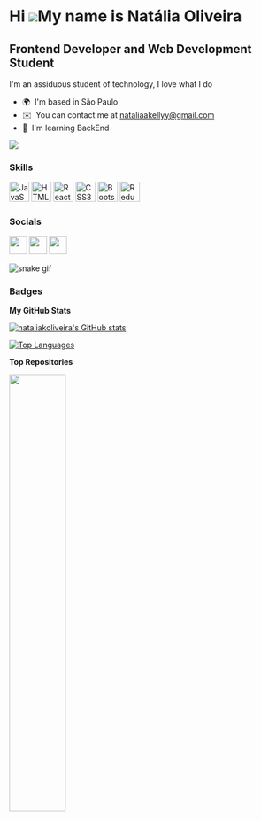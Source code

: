 Hi ![](https://user-images.githubusercontent.com/18350557/176309783-0785949b-9127-417c-8b55-ab5a4333674e.gif)My name is Natália Oliveira
========================================================================================================================================

Frontend Developer and Web Development Student
-----------------------------------------------

I'm an assiduous student of technology, I love what I do

* 🌍  I'm based in São Paulo
* ✉️  You can contact me at [nataliaakellyy@gmail.com](mailto:nataliaakellyy@gmail.com)
* 🧠  I'm learning BackEnd

<a href="https://www.github.com/nataliakoliveira" target="_blank" rel="noreferrer"><img
src="https://img.shields.io/github/followers/nataliakoliveira?logo=github&style=for-the-badge&color=ec4899&labelColor=27272a" /></a>

### Skills


<p align="left">
<a href="https://developer.mozilla.org/en-US/docs/Web/JavaScript" target="_blank" rel="noreferrer"><img src="https://raw.githubusercontent.com/danielcranney/readme-generator/main/public/icons/skills/javascript-colored.svg" width="36" height="36" alt="JavaScript" /></a>
<a href="https://developer.mozilla.org/en-US/docs/Glossary/HTML5" target="_blank" rel="noreferrer"><img src="https://raw.githubusercontent.com/danielcranney/readme-generator/main/public/icons/skills/html5-colored.svg" width="36" height="36" alt="HTML5" /></a>
<a href="https://reactjs.org/" target="_blank" rel="noreferrer"><img src="https://raw.githubusercontent.com/danielcranney/readme-generator/main/public/icons/skills/react-colored.svg" width="36" height="36" alt="React" /></a>
<a href="https://www.w3.org/TR/CSS/#css" target="_blank" rel="noreferrer"><img src="https://raw.githubusercontent.com/danielcranney/readme-generator/main/public/icons/skills/css3-colored.svg" width="36" height="36" alt="CSS3" /></a>
<a href="https://getbootstrap.com/" target="_blank" rel="noreferrer"><img src="https://raw.githubusercontent.com/danielcranney/readme-generator/main/public/icons/skills/bootstrap-colored.svg" width="36" height="36" alt="Bootstrap" /></a>
<a href="https://redux.js.org/" target="_blank" rel="noreferrer"><img src="https://raw.githubusercontent.com/danielcranney/readme-generator/main/public/icons/skills/redux-colored.svg" width="36" height="36" alt="Redux" /></a>
</p>


### Socials

<p align="left"> <a href="https://discord.com/users/Natália Oliveira#6064" target="_blank" rel="noreferrer"><img src="https://raw.githubusercontent.com/danielcranney/readme-generator/main/public/icons/socials/discord.svg" width="32" height="32" /></a> <a href="https://www.github.com/nataliakoliveira" target="_blank" rel="noreferrer"><img src="https://raw.githubusercontent.com/danielcranney/readme-generator/main/public/icons/socials/github.svg" width="32" height="32" /></a> <a href="https://www.linkedin.com/in/nataliaoliveira--/" target="_blank" rel="noreferrer"><img src="https://raw.githubusercontent.com/danielcranney/readme-generator/main/public/icons/socials/linkedin.svg" width="32" height="32" /></a></p>

![snake gif](https://github.com/nataliakoliveira/nataliakoliveira/blob/output/github-contribution-grid-snake.svg)

### Badges

<b>My GitHub Stats</b>

<a href="http://www.github.com/nataliakoliveira"><img src="https://github-readme-stats.vercel.app/api?username=nataliakoliveira&show_icons=true&hide=&count_private=true&title_color=ec4899&text_color=10b981&icon_color=ec4899&bg_color=27272a&hide_border=true&show_icons=true" alt="nataliakoliveira's GitHub stats" /></a>

<a href="https://github.com/nataliakoliveira" align="left"><img src="https://github-readme-stats.vercel.app/api/top-langs/?username=nataliakoliveira&langs_count=10&title_color=ec4899&text_color=10b981&icon_color=ec4899&bg_color=27272a&hide_border=true&locale=en&custom_title=Top%20%Languages" alt="Top Languages" /></a>

<b>Top Repositories</b>

<div width="100%" align="center"><a href="https://github.com/nataliakoliveira/trybe-exercicios" align="left"><img align="left" width="45%" src="https://github-readme-stats.vercel.app/api/pin/?username=nataliakoliveira&repo=trybe-exercicios&title_color=ec4899&text_color=10b981&icon_color=ec4899&bg_color=27272a&hide_border=true&locale=en" /></a></div><br /><br /><br /><br /><br /><br /><br />
